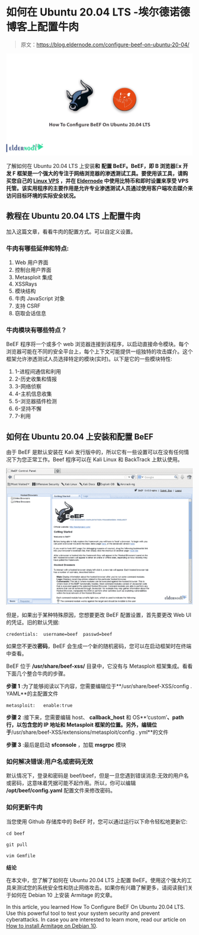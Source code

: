 # 如何在 Ubuntu 20.04 LTS -埃尔德诺德博客上配置牛肉

> 原文：<https://blog.eldernode.com/configure-beef-on-ubuntu-20-04/>

![How To Configure BeEF On Ubuntu 20.04 LTS](img/5f1d26e32e6bb7f1ac4e443ea8a92b15.png)

了解如何在 Ubuntu 20.04 LTS 上安装**和** **配置 BeEF。BeEF，即 **B** 浏览器**E**x 开发 **F** 框架是一个强大的专注于网络浏览器的渗透测试工具。要使用该工具，请购买您自己的 [Linux VPS](https://eldernode.com/linux-vps/) ，并在 [Eldernode](https://eldernode.com/) 中使用比特币和即时设置来享受 VPS 托管。该实用程序的主要作用是允许专业渗透测试人员通过使用客户端攻击媒介来访问目标环境的实际安全状况。**

## 教程在 Ubuntu 20.04 LTS 上配置牛肉

加入这篇文章，看看牛肉的配置方式。可以自定义设置。

### 牛肉有哪些延伸和特点:

1.  Web 用户界面
2.  控制台用户界面
3.  Metasploit 集成
4.  XSSRays
5.  模块结构
6.  牛肉 JavaScript 对象
7.  支持 CSRF
8.  窃取会话信息

### 牛肉模块有哪些特点？

BeEF 程序将一个或多个 web 浏览器连接到该程序，以启动直接命令模块。每个浏览器可能在不同的安全平台上，每个上下文可能提供一组独特的攻击媒介。这个框架允许渗透测试人员选择特定的模块(实时)。以下是它的一些模块特性:

1.  1-进程间通信和利用
2.  2-历史收集和情报
3.  3-网络侦察
4.  4-主机信息收集
5.  5-浏览器插件检测
6.  6-坚持不懈
7.  7-利用

## 如何在 Ubuntu 20.04 上安装和配置 BeEF

由于 BeEF 是默认安装在 Kali 发行版中的，所以它有一些设置可以在没有任何情况下为您正常工作。Beef 程序可以在 Kali Linux 和 BackTrack 上默认使用。

![Application browser view](img/9181ebd31fe447de05e80867b7b40cd1.png)

但是，如果出于某种特殊原因，您想要更改 BeEF 配置设置，首先要更改 Web UI 的凭证。旧的默认凭据:

```
credentials:  username=beef  passwd=beef
```

如果您不更改**密码**，BeEF 会生成一个新的随机密码，您可以在启动框架时在终端中查看。

BeEF 位于 **/usr/share/beef-xss/** 目录中，它没有与 Metasploit 框架集成。看看下面几个整合牛肉的步骤。

**步骤 1** :为了能够阅读以下内容，您需要编辑位于**/usr/share/beef-XSS/config . YAML**的主配置文件

```
metasploit:   enable:true
```

**步骤 2** :接下来，您需要编辑 host、 **callback_host** 和 OS**‘custom’**、path 行，以包含您的 IP 地址和 Metasploit 框架的位置。另外，编辑位于**/usr/share/beef-XSS/extensions/metasploit/config . yml**的文件

**步骤 3** :最后是启动 **sfconsole** ，加载 **msgrpc** 模块

### 如何解决错误:用户名或密码无效

默认情况下，登录和密码是 beef/beef，但是一旦您遇到错误消息:无效的用户名或密码，这意味着凭据可能不起作用。所以，你可以编辑 **/opt/beef/config.yaml** 配置文件来修改密码。

### 如何更新牛肉

当您使用 Github 存储库中的 BeEF 时，您可以通过运行以下命令轻松地更新它:

```
cd beef
```

```
git pull
```

```
vim Gemfile
```

**结论**

在本文中，您了解了如何在 Ubuntu 20.04 LTS 上配置 BeEF。使用这个强大的工具来测试您的系统安全性和防止网络攻击。如果你有兴趣了解更多，请阅读我们关于如何在 Debian 10 上安装 Armitage 的文章。

In this article, you learned How To Configure BeEF On Ubuntu 20.04 LTS. Use this powerful tool to test your system security and prevent cyberattacks. In case you are interested to learn more, read our article on [How to install Armitage on Debian 10](https://blog.eldernode.com/install-armitage-on-debian-10/).